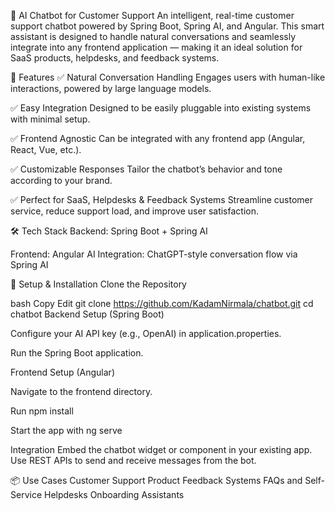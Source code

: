 🤖 AI Chatbot for Customer Support
An intelligent, real-time customer support chatbot powered by Spring Boot, Spring AI, and Angular. This smart assistant is designed to handle natural conversations and seamlessly integrate into any frontend application — making it an ideal solution for SaaS products, helpdesks, and feedback systems.

🚀 Features
✅ Natural Conversation Handling
Engages users with human-like interactions, powered by large language models.

✅ Easy Integration
Designed to be easily pluggable into existing systems with minimal setup.

✅ Frontend Agnostic
Can be integrated with any frontend app (Angular, React, Vue, etc.).

✅ Customizable Responses
Tailor the chatbot’s behavior and tone according to your brand.

✅ Perfect for SaaS, Helpdesks & Feedback Systems
Streamline customer service, reduce support load, and improve user satisfaction.

🛠️ Tech Stack
Backend: Spring Boot + Spring AI

Frontend: Angular
AI Integration: ChatGPT-style conversation flow via Spring AI

🔧 Setup & Installation
Clone the Repository

bash
Copy
Edit
git clone https://github.com/KadamNirmala/chatbot.git
cd chatbot
Backend Setup (Spring Boot)

Configure your AI API key (e.g., OpenAI) in application.properties.

Run the Spring Boot application.

Frontend Setup (Angular)

Navigate to the frontend directory.

Run npm install

Start the app with ng serve

Integration
Embed the chatbot widget or component in your existing app.
Use REST APIs to send and receive messages from the bot.

📦 Use Cases
Customer Support
Product Feedback Systems
FAQs and Self-Service Helpdesks
Onboarding Assistants
